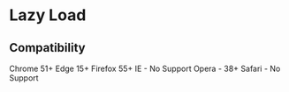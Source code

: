 # Lazy Load

## Compatibility
Chrome 51+
Edge 15+
Firefox 55+
IE - No Support
Opera - 38+
Safari - No Support